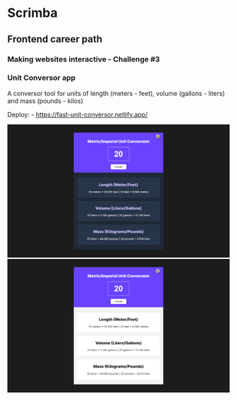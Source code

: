 # Scrimba
## Frontend career path
### Making websites interactive - Challenge #3
### Unit Conversor app

A conversor tool for units of length (meters - feet), volume (gallons - liters) and mass (pounds - kilos)

Deploy:
    - https://fast-unit-conversor.netlify.app/

!['./img/darkTheme.png'](./img/darkTheme.png)
!['./img/lightTheme.png'](./img/lightTheme.png)
